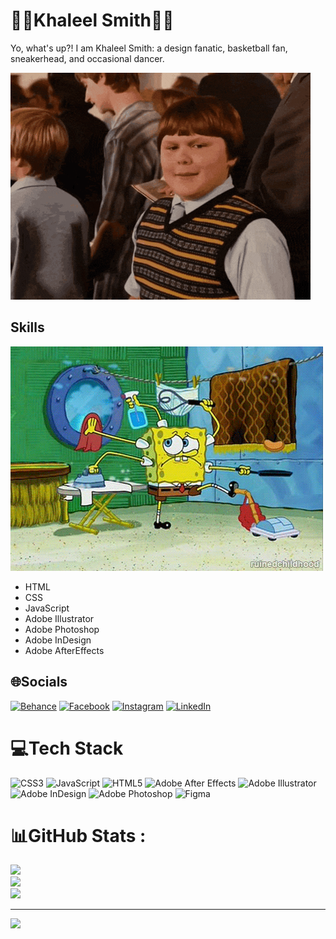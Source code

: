 <!-- <img src="https://avatars.githubusercontent.com/u/145707575?v=4" />

![Khaleel Smith](https://avatars.githubusercontent.com/u/145707575?v=4)

![Khaleel](Me.jpg) -->


<!-- <img src="https://cdn.jsdelivr.net/gh/devicons/devicon@latest/icons/html5/html5-original.svg" width="100" /> -->
          

# 🤟🏽Khaleel Smith🤟🏽

<!-- Write a fun bio -->
Yo, what's up?! I am Khaleel Smith: a design fanatic, basketball fan, sneakerhead, and occasional dancer.

<img src="Rowley.gif">


## Skills
<img src="Spongebob Skills.gif">

- HTML
- CSS
- JavaScript
- Adobe Illustrator
- Adobe Photoshop
- Adobe InDesign
- Adobe AfterEffects

## 🌐Socials
[![Behance](https://img.shields.io/badge/Behance-1769ff?logo=behance&logoColor=white)](https://behance.net/sfdsfsdf) [![Facebook](https://img.shields.io/badge/Facebook-%231877F2.svg?logo=Facebook&logoColor=white)](https://facebook.com/sdfsdfsdf) [![Instagram](https://img.shields.io/badge/Instagram-%23E4405F.svg?logo=Instagram&logoColor=white)](https://instagram.com/khaleel.smth) [![LinkedIn](https://img.shields.io/badge/LinkedIn-%230077B5.svg?logo=linkedin&logoColor=white)](https://linkedin.com/in/sdfdsfsd) 

# 💻Tech Stack
![CSS3](https://img.shields.io/badge/css3-%231572B6.svg?style=for-the-badge&logo=css3&logoColor=white) ![JavaScript](https://img.shields.io/badge/javascript-%23323330.svg?style=for-the-badge&logo=javascript&logoColor=%23F7DF1E) ![HTML5](https://img.shields.io/badge/html5-%23E34F26.svg?style=for-the-badge&logo=html5&logoColor=white) ![Adobe After Effects](https://img.shields.io/badge/Adobe%20After%20Effects-9999FF.svg?style=for-the-badge&logo=Adobe%20After%20Effects&logoColor=white) ![Adobe Illustrator](https://img.shields.io/badge/adobeillustrator-%23FF9A00.svg?style=for-the-badge&logo=adobeillustrator&logoColor=white) ![Adobe InDesign](https://img.shields.io/badge/Adobe%20InDesign-49021F?style=for-the-badge&logo=adobeindesign&logoColor=white) ![Adobe Photoshop](https://img.shields.io/badge/adobephotoshop-%2331A8FF.svg?style=for-the-badge&logo=adobephotoshop&logoColor=white) 	![Figma](https://img.shields.io/badge/figma-%23F24E1E.svg?style=for-the-badge&logo=figma&logoColor=white)
# 📊GitHub Stats :
![](https://github-readme-stats.vercel.app/api?username=ksmithereens&theme=highcontrast&hide_border=false&include_all_commits=false&count_private=false)<br/>
![](https://github-readme-streak-stats.herokuapp.com/?user=ksmithereens&theme=highcontrast&hide_border=false)<br/>
![](https://github-readme-stats.vercel.app/api/top-langs/?username=ksmithereens&theme=highcontrast&hide_border=false&include_all_commits=false&count_private=false&layout=compact)

---
[![](https://visitcount.itsvg.in/api?id=ksmithereens&icon=0&color=0)](https://visitcount.itsvg.in)
